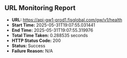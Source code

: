 ## URL Monitoring Report

- **URL:** https://api-gw1-prod1.fisglobal.com/gw/v1/health
- **Start Time:** 2025-05-31T19:07:55.031441
- **End Time:** 2025-05-31T19:07:55.319976
- **Total Time Taken:** 0.288535 seconds
- **HTTP Status Code:** 200
- **Status:** Success
- **Failure Reason:** N/A
